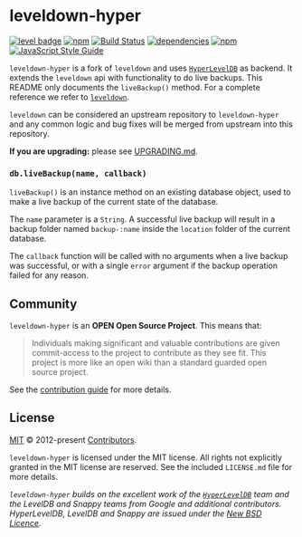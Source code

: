 # leveldown-hyper

[![level badge][level-badge]](https://github.com/level/awesome)
[![npm](https://img.shields.io/npm/v/leveldown-hyper.svg)](https://www.npmjs.com/package/leveldown-hyper)
[![Build Status](https://img.shields.io/travis/Level/leveldown-hyper.svg)](http://travis-ci.org/Level/leveldown-hyper)
[![dependencies](https://david-dm.org/Level/leveldown-hyper.svg)](https://david-dm.org/level/leveldown-hyper)
[![npm](https://img.shields.io/npm/dm/leveldown-hyper.svg)](https://www.npmjs.com/package/leveldown-hyper)
[![JavaScript Style Guide](https://img.shields.io/badge/code_style-standard-brightgreen.svg)](https://standardjs.com)

`leveldown-hyper` is a fork of `leveldown` and uses [`HyperLevelDB`](https://github.com/rescrv/HyperLevelDB) as backend. It extends the `leveldown` api with functionality to do live backups. This README only documents the `liveBackup()` method. For a complete reference we refer to [`leveldown`](https://github.com/Level/leveldown).

`leveldown` can be considered an upstream repository to `leveldown-hyper` and any common logic and bug fixes will be merged from upstream into this repository.

**If you are upgrading:** please see [UPGRADING.md](UPGRADING.md).

### `db.liveBackup(name, callback)`

<code>liveBackup()</code> is an instance method on an existing database object, used to make a live backup of the current state of the database.

The `name` parameter is a `String`. A successful live backup will result in a backup folder named `backup-:name` inside the `location` folder of the current database.

The `callback` function will be called with no arguments when a live backup was successful, or with a single `error` argument if the backup operation failed for any reason.

## Community

`leveldown-hyper` is an **OPEN Open Source Project**. This means that:

> Individuals making significant and valuable contributions are given commit-access to the project to contribute as they see fit. This project is more like an open wiki than a standard guarded open source project.

See the [contribution guide](https://github.com/Level/community/blob/master/CONTRIBUTING.md) for more details.

## License

[MIT](./LICENSE.md) © 2012-present [Contributors](./CONTRIBUTORS.md).

`leveldown-hyper` is licensed under the MIT license. All rights not explicitly granted in the MIT license are reserved. See the included `LICENSE.md` file for more details.

_`leveldown-hyper` builds on the excellent work of the [`HyperLevelDB`](https://github.com/rescrv/HyperLevelDB) team and the LevelDB and Snappy teams from Google and additional contributors. HyperLevelDB, LevelDB and Snappy are issued under the [New BSD Licence](http://opensource.org/licenses/BSD-3-Clause)._

[level-badge]: http://leveldb.org/img/badge.svg
